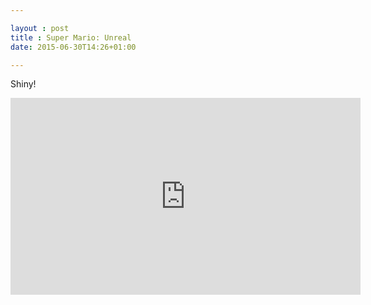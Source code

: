 ```yaml
---

layout : post
title : Super Mario: Unreal
date: 2015-06-30T14:26+01:00

---
```


Shiny!

<iframe width="560" height="315" src="https://www.youtube.com/embed/VUKcSiAPJoQ" frameborder="0" allowfullscreen></iframe>
